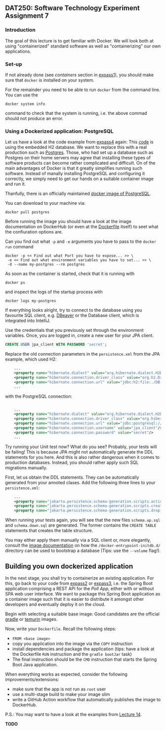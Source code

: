 ## DAT250: Software Technology Experiment Assignment 7

### Introduction 

The goal of this lecture is to get familiar with Docker.
We will look both at using "containerized" standard software as well as "containerizing" our own applications.

### Set-up

If not already done (see _containers_ section in [expass1](./expass1.md)), you should make sure that `docker` is 
installed on your system. 

For the remainder you need to be able to run `docker` from the command line.
You can use the 
```shell
docker system info
```
command to check that the system is running, i.e. the above commad should not produce an error.


### Using a Dockerized application: PostgreSQL

Let us have a look at the code example from [expass4](./expass4.md) again:
This [code](https://github.com/webminz/dat250-jpa-tutorial) is using the embedded H2 database.
We want to replace this with a real production such as [Postgres](https://www.postgresql.org/).
Those, who had set up a database such as Postgres on their home servers may agree that installing 
these types of software products can become rather complicated and difficult.
On of the main advantages of Docker is that it greatly simplifies running such software.
Instead of manally installing PostgreSQL and configuring it correctly, we simply need to get our hands
on a suitable container image and run it.

Thanfully, there is an officially maintained [docker image of PostgreSQL](https://hub.docker.com/_/postgres/).

You can download to your machine via:
```shell
docker pull postgres
```

Before running the image you should have a look at the image documentation on DockerHub (or even at the [Dockerfile](https://github.com/docker-library/postgres/blob/master/17/bullseye/Dockerfile) itself) to seet what the confiuration options are.

Can you find out what `-p` and `-e` arguments you have to pass to the `docker run` command 

```shell
docker -p << Find out what Port you have to expose... >> \
 -e << Find out what environment variables you have to set... >> \
 -d --name my-postgres --rm postgres
```

As soon as the container is started, check that it is running with
```shell
docker ps
```

and inspect the logs of the startup process with
```shell
docker logs my-postgres
```

If everything looks alright, try to connect to the database using you favourite SQL client, e.g. [DBeaver](https://dbeaver.io/)
or the Database client, which is integrated into IntelliJ.

Use the credentials that you previously set through the environment variables.
Once, you are logged in, create a new user for your JPA client.

```sql
CREATE USER jpa_client WITH PASSWORD 'secret';
```

Replace the old connection parameters in the `persistence.xml` from the JPA example, which used H2:
```xml
    ...
    <property name="hibernate.dialect" value="org.hibernate.dialect.H2Dialect"/>
    <property name="hibernate.connection.driver_class" value="org.h2.Driver"/>
    <property name="hibernate.connection.url" value="jdbc:h2:file:./DB;DB_CLOSE_DELAY=-1"/>
    ...
```
with the PostgreSQL connection:
```xml

    ...
    <property name="hibernate.dialect" value="org.hibernate.dialect.H2Dialect"/>
    <property name="hibernate.connection.driver_class" value="org.hibernate.dialect.PostgreSQLDialect"/>
    <property name="hibernate.connection.url" value="jdbc:postgresql://127.0.0.1:5432/postgres"/>
    <property name="hibernate.connection.username" value="jpa_client"/>
    <property name="hibernate.connection.password" value="secret"/>
    ...
```

Try running your Unit test now?
What do you see?
Probably, your tests will be failing!
This is because JPA might not automatically generate the DDL statements for you here.
And this is also rather dangerous when it comes to production databases. 
Instead, you should rather apply such SQL migrations manually.

First, let us obtain the DDL statements.
They can be automatically generated from your annoted clases. 
Add the following three lines to your `persistence.xml`:

```xml
    ...
    <property name="jakarta.persistence.schema-generation.scripts.action" value="drop-and-create"/>
    <property name="jakarta.persistence.schema-generation.scripts.create-target" value="schema.up.sql"/>
    <property name="jakarta.persistence.schema-generation.scripts.drop-target" value="schema.down.sql"/>
```
When running your tests again, you will see that the new files `schema.up.sql` and `schema.down.sql` are generated.
The former contains the `CREATE TABLE` statements that creates the table structure.

You may either apply them manually via a SQL client or, more elegantly, consult the [image documentation](https://hub.docker.com/_/postgres/) on how the `/docker-entrypoint-initdb.d/` directory can be used to bootstrap a database (Tips: use the `--volume` flag!).


## Building you own dockerized application


In the next stage, you shall try to containerize an existing application. 
For this, go back to your code from [expass2](./expass2.md) or [expass3](./expass3.md),
i.e. the Spring Boot application comprising a REST API for the _Poll App_, either with or 
without SPA web user interface.
We want to package this Spring Boot application as a container image such that it is easier
to distribute it amongst other developers and eventually deploy it on the cloud.

Begin with selecting a suitable base image: Good candidates are the official [gradle](https://hub.docker.com/_/gradle) or [temurin](https://hub.docker.com/_/eclipse-temurin) images.

Now, write your `Dockerfile`.
Recall the following steps:

- `FROM <base image>`
- copy you application into the image via the `COPY` instruction
- install dependencies and package the application (tips: have a look at the Dockerfile `RUN` instruction and the `gradle bootJar` task)
- The final instruction should be the `CMD` instruction that starts the Spring Boot Java application.

When everything works as expected, consider the following improvements/extensions:
- make sure that the app is not run as `root` user
- use a multi-stage build to make your image slim
- write a GitHub Action workflow that automatically publishes the image to DockerHub.

P.S.: You may want to have a look at the examples from [Lecture 14](../lectureexamples/l14_containers/).




**TODO**
